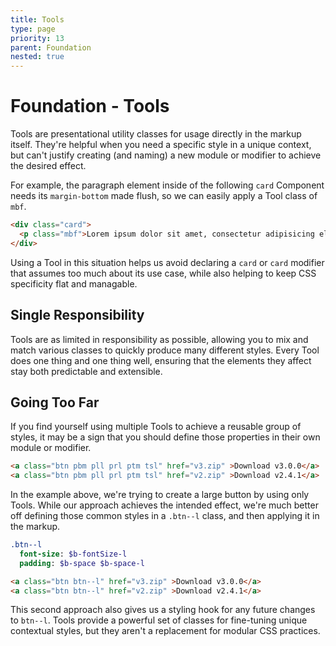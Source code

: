 ```yaml
---
title: Tools
type: page
priority: 13
parent: Foundation
nested: true
---
```


Foundation - Tools
==================

Tools are presentational utility classes for usage directly in the markup itself. They're helpful when you need a specific style in a unique context, but can't justify creating (and naming) a new module or modifier to achieve the desired effect.

For example, the paragraph element inside of the following `card` Component needs its `margin-bottom` made flush, so we can easily apply a Tool class of `mbf`.

```html
<div class="card">
  <p class="mbf">Lorem ipsum dolor sit amet, consectetur adipisicing elit. Veniam non dolor eligendi placeat.</p>
</div>
```

Using a Tool in this situation helps us avoid declaring a `card` or `card` modifier that assumes too much about its use case, while also helping to keep CSS specificity flat and managable.

Single Responsibility
---------------------

Tools are as limited in responsibility as possible, allowing you to mix and match various classes to quickly produce many different styles. Every Tool does one thing and one thing well, ensuring that the elements they affect stay both predictable and extensible.

Going Too Far
-------------

If you find yourself using multiple Tools to achieve a reusable group of styles, it may be a sign that you should define those properties in their own module or modifier.

```html
<a class="btn pbm pll prl ptm tsl" href="v3.zip" >Download v3.0.0</a>
<a class="btn pbm pll prl ptm tsl" href="v2.zip" >Download v2.4.1</a>
```

In the example above, we're trying to create a large button by using only Tools. While our approach achieves the intended effect, we're much better off defining those common styles in a `.btn--l` class, and then applying it in the markup.

```sass
.btn--l
  font-size: $b-fontSize-l
  padding: $b-space $b-space-l
```

```html
<a class="btn btn--l" href="v3.zip" >Download v3.0.0</a>
<a class="btn btn--l" href="v2.zip" >Download v2.4.1</a>
```

This second approach also gives us a styling hook for any future changes to `btn--l`. Tools provide a powerful set of classes for fine-tuning unique contextual styles, but they aren't a replacement for modular CSS practices.
